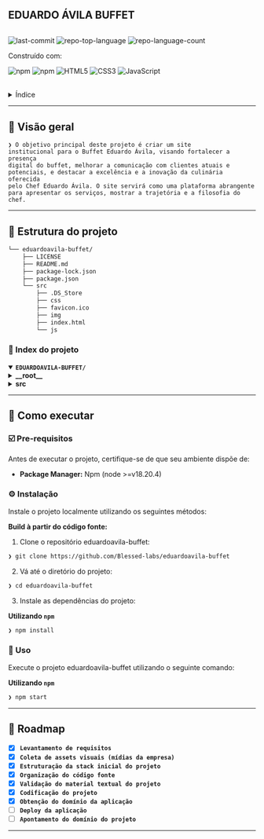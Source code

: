 <div align="left">
    <div style="display: inline-block;">
        <h2 style="display: inline-block; vertical-align: middle; margin-top: 0;">EDUARDO ÁVILA BUFFET</h2>
        <p>
</p>
        <p>
  <img src="https://img.shields.io/github/last-commit/JonatasT/eduardoavila-buffet?style=flat-square&logo=git&logoColor=white&color=A931EC" alt="last-commit">
  <img src="https://img.shields.io/github/languages/top/JonatasT/eduardoavila-buffet?style=flat-square&color=A931EC" alt="repo-top-language">
  <img src="https://img.shields.io/github/languages/count/JonatasT/eduardoavila-buffet?style=flat-square&color=A931EC" alt="repo-language-count">
</p>
        <p>Construído com:</p>
        <p>
  <img src="https://img.shields.io/badge/npm-CB3837.svg?style=flat-square&logo=npm&logoColor=white" alt="npm">
  <img src="https://img.shields.io/badge/parcel-black.svg?style=flat-square&logo=bem&logoColor=white" alt="npm">
  <img src="https://img.shields.io/badge/HTML5-E34F26.svg?style=flat-square&logo=HTML5&logoColor=white" alt="HTML5">
  <img src="https://img.shields.io/badge/CSS3-blue.svg?style=flat-square&logo=Css3&logoColor=white" alt="CSS3">
  <img src="https://img.shields.io/badge/JavaScript-F7DF1E.svg?style=flat-square&logo=JavaScript&logoColor=black" alt="JavaScript">
</p>
    </div>
</div>
<br clear="left"/>

<details><summary>Índice</summary>

- [📍 Visão Geral](#-overview)
- [📁 Estrutura do projeto](#-project-structure)
  - [📂 Index do projeto](#-project-index)
- [🚀 Como executar](#-getting-started)
  - [☑️ Pre-requisitos](#-prerequisites)
  - [⚙️ Instalação](#-installation)
  - [🤖 Uso](#🤖-usage)
- [📌 Roadmap](#-project-roadmap)

</details>
<hr>

## 📍 Visão geral

<code>❯ O objetivo principal deste projeto é criar um site institucional para o Buffet Eduardo Ávila, visando fortalecer a presença digital do buffet, melhorar a comunicação com clientes atuais e potenciais, e destacar a excelência e a inovação da culinária oferecida pelo Chef Eduardo Ávila. O site servirá como uma plataforma abrangente para apresentar os serviços, mostrar a trajetória e a filosofia do chef.</code>

---

## 📁 Estrutura do projeto

```sh
└── eduardoavila-buffet/
    ├── LICENSE
    ├── README.md
    ├── package-lock.json
    ├── package.json
    └── src
        ├── .DS_Store
        ├── css
        ├── favicon.ico
        ├── img
        ├── index.html
        └── js
```


### 📂 Index do projeto
<details open>
  <summary><b><code>EDUARDOAVILA-BUFFET/</code></b></summary>
  <details> <!-- __root__ Submodule -->
    <summary><b>__root__</b></summary>
    <blockquote>
      <table>
      <tr>
        <td><b><a href='https://github.com/Blessed-labs/eduardoavila-buffet/blob/master/package-lock.json'>package-lock.json</a></b></td>
        <td><code>❯</code></td>
      </tr>
      <tr>
        <td><b><a href='https://github.com/Blessed-labs/eduardoavila-buffet/blob/master/package.json'>package.json</a></b></td>
        <td><code>❯</code></td>
      </tr>
      </table>
    </blockquote>
  </details>
  <details> <!-- src Submodule -->
    <summary><b>src</b></summary>
    <blockquote>
      <table>
      <tr>
        <td><b><a href='https://github.com/Blessed-labs/eduardoavila-buffet/blob/master/src/index.html'>index.html</a></b></td>
        <td><code>❯</code></td>
      </tr>
      </table>
      <details>
        <summary><b>css</b></summary>
        <blockquote>
          <table>
          <tr>
            <td><b><a href='https://github.com/Blessed-labs/eduardoavila-buffet/blob/master/src/css/base.css'>base.css</a></b></td>
            <td><code>❯</code></td>
          </tr>
          </table>
        </blockquote>
      </details>
      <details>
        <summary><b>js</b></summary>
        <blockquote>
          <table>
          <tr>
            <td><b><a href='https://github.com/Blessed-labs/eduardoavila-buffet/blob/master/src/js/preloader.js'>preloader.js</a></b></td>
            <td><code>❯</code></td>
          </tr>
          <tr>
            <td><b><a href='https://github.com/Blessed-labs/eduardoavila-buffet/blob/master/src/js/index.js'>index.js</a></b></td>
            <td><code>❯</code></td>
          </tr>
          </table>
        </blockquote>
      </details>
    </blockquote>
  </details>
</details>

---
## 🚀 Como executar

### ☑️ Pre-requisitos

Antes de executar o projeto, certifique-se de que seu ambiente dispõe de:

- **Package Manager:** Npm (node >=v18.20.4)


### ⚙️ Instalação

Instale o projeto localmente utilizando os seguintes métodos:

**Build à partir do código fonte:**

1. Clone o repositório eduardoavila-buffet:
```sh
❯ git clone https://github.com/Blessed-labs/eduardoavila-buffet
```

2. Vá até o diretório do projeto:
```sh
❯ cd eduardoavila-buffet
```

3. Instale as dependências do projeto:


**Utilizando `npm`** &nbsp; [<img align="center" src="" />]()

```sh
❯ npm install
```




### 🤖 Uso
Execute o projeto eduardoavila-buffet utilizando o seguinte comando:

**Utilizando `npm`** &nbsp; [<img align="center" src="" />]()

```sh
❯ npm start
```

---
## 📌 Roadmap

- [X] **`Levantamento de requisitos`**
- [X] **`Coleta de assets visuais (mídias da empresa)`**
- [X] **`Estruturação da stack inicial do projeto`**
- [X] **`Organização do código fonte`**
- [X] **`Validação do material textual do projeto`**
- [X] **`Codificação do projeto`**
- [X] **`Obtenção do domínio da aplicação`**
- [ ] **`Deploy da aplicação`**
- [ ] **`Apontamento do domínio do projeto`**
---
